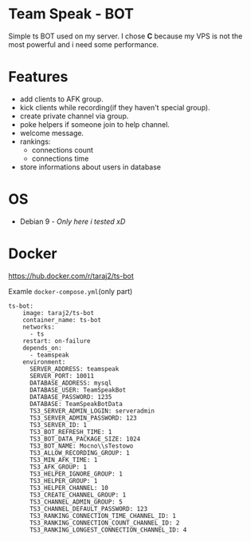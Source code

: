 # Team Speak - BOT
Simple ts BOT used on my server. 
I chose **C** because my VPS is not the most powerful and i need some performance.
# Features
* add clients to AFK group.
* kick clients while recording(if they haven't special group).
* create private channel via group.
* poke helpers if someone join to help channel.
* welcome message.
* rankings:
  * connections count
  * connections time
* store informations about users in database
# OS
* Debian 9 - *Only here i tested xD*
# Docker
https://hub.docker.com/r/taraj2/ts-bot

Examle `docker-compose.yml`(only part)

```
ts-bot:
    image: taraj2/ts-bot
    container_name: ts-bot
    networks:
      - ts
    restart: on-failure
    depends_on: 
      - teamspeak
    environment:
      SERVER_ADDRESS: teamspeak
      SERVER_PORT: 10011
      DATABASE_ADDRESS: mysql
      DATABASE_USER: TeamSpeakBot
      DATABASE_PASSWORD: 1235
      DATABASE: TeamSpeakBotData
      TS3_SERVER_ADMIN_LOGIN: serveradmin
      TS3_SERVER_ADMIN_PASSWORD: 123
      TS3_SERVER_ID: 1
      TS3_BOT_REFRESH_TIME: 1
      TS3_BOT_DATA_PACKAGE_SIZE: 1024
      TS3_BOT_NAME: Mocno\\sTestowo
      TS3_ALLOW_RECORDING_GROUP: 1
      TS3_MIN_AFK_TIME: 1
      TS3_AFK_GROUP: 1
      TS3_HELPER_IGNORE_GROUP: 1
      TS3_HELPER_GROUP: 1
      TS3_HELPER_CHANNEL: 10
      TS3_CREATE_CHANNEL_GROUP: 1
      TS3_CHANNEL_ADMIN_GROUP: 5
      TS3_CHANNEL_DEFAULT_PASSWORD: 123
      TS3_RANKING_CONNECTION_TIME_CHANNEL_ID: 1
      TS3_RANKING_CONNECTION_COUNT_CHANNEL_ID: 2
      TS3_RANKING_LONGEST_CONNECTION_CHANNEL_ID: 4
```